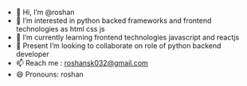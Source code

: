- 👋 Hi, I’m @roshan
- 👀 I’m interested in python backed frameworks and frontend technologies as html css js
- 🌱 I’m currently learning frontend technologies javascript and reactjs
- 💞️ Present I’m looking to collaborate on role of python backend developer 
- 📫 Reach me : roshansk032@gmail.com
- 😄 Pronouns: roshan 

<!---
roshan-sk/roshan-sk is a ✨ special ✨ repository because its `README.md` (this file) appears on your GitHub profile.
You can click the Preview link to take a look at your changes.
--->
